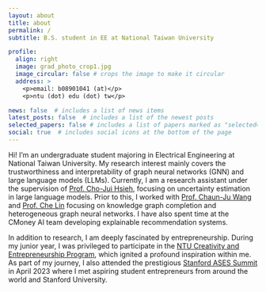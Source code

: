 ```yaml
---
layout: about
title: about
permalink: /
subtitle: B.S. student in EE at National Taiwan University

profile:
  align: right
  image: grad_photo_crop1.jpg
  image_circular: false # crops the image to make it circular
  address: >
    <p>email: b08901041 (at)</p>
    <p>ntu (dot) edu (dot) tw</p>

news: false  # includes a list of news items
latest_posts: false  # includes a list of the newest posts
selected_papers: false # includes a list of papers marked as "selected={true}"
social: true  # includes social icons at the bottom of the page
---
```


Hi! I’m an undergraduate student majoring in Electrical Engineering at National Taiwan University. My research interest mainly covers the trustworthiness and interpretability of graph neural networks (GNN) and large language models (LLMs). Currently, I am a research assistant under the supervision of [Prof. Cho-Jui Hsieh](http://web.cs.ucla.edu/~chohsieh/index.html), focusing on uncertainty estimation in large language models. Prior to this, I worked with [Prof. Chaun-Ju Wang](http://cfda.csie.org/) and [Prof. Che Lin](https://www.idssp.ee.ntu.edu.tw/) focusing on knowledge graph completion and heterogeneous graph neural networks. I have also spent time at the CMoney AI team developing explainable recommendation systems.

In addition to research, I am deeply fascinated by entrepreneurship. During my junior year, I was privileged to participate in the [NTU Creativity and Entrepreneurship Program](https://cep.ntu.edu.tw/), which ignited a profound inspiration within me. As part of my journey, I also attended the prestigious [Stanford ASES Summit](https://ases.stanford.edu/) in April 2023 where I met aspiring student entrepreneurs from around the world and Stanford University.
